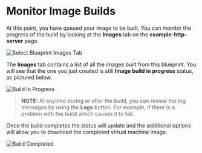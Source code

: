 # Monitor Image Builds

At this point, you have queued your image to be built.  You can monitor the
progress of the build by looking at the **Images** tab on the 
**example-http-server** page.

![Select Blueprint Images Tab](/rhel-labs/scenarios/imagebuilder/assets/Select-Images-Tab.png)

The **Images** tab contains a list of all the images built from this blueprint.
You will see that the one you just created is still **Image build in progress**
status, as pictured below.

![Build In Progress](/rhel-labs/scenarios/imagebuilder/assets/Build-in-Progress.png)

>**NOTE:** At anytime during or after the build, you can review the log messages by using the **Logs** button.  For example, if there is a problem with the build which causes it to fail.

Once the build completes the status will update and the additional
options will allow you to download the completed virtual machine image.

![Build Completed](/rhel-labs/scenarios/imagebuilder/assets/Build-Complete.png)

